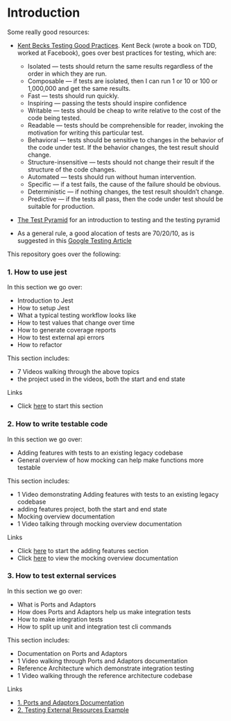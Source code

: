 # Introduction


Some really good resources:

- [Kent Becks Testing Good Practices](https://www.youtube.com/watch?v=5LOdKDqdWYU&list=PLlmVY7qtgT_lkbrk9iZNizp978mVzpBKl). Kent Beck (wrote a book on TDD, worked at Facebook), goes over best practices for testing, which are:
    - Isolated — tests should return the same results regardless of the order in which they are run.
    - Composable — if tests are isolated, then I can run 1 or 10 or 100 or 1,000,000 and get the same results.
    - Fast — tests should run quickly.
    - Inspiring — passing the tests should inspire confidence
    - Writable — tests should be cheap to write relative to the cost of the code being tested.
    - Readable — tests should be comprehensible for reader, invoking the motivation for writing this particular test.
    - Behavioral — tests should be sensitive to changes in the behavior of the code under test. If the behavior changes, the test result should change.
    - Structure-insensitive — tests should not change their result if the structure of the code changes.
    - Automated — tests should run without human intervention.
    - Specific — if a test fails, the cause of the failure should be obvious.
    - Deterministic — if nothing changes, the test result shouldn’t change.
    - Predictive — if the tests all pass, then the code under test should be suitable for production.

- [The Test Pyramid](https://martinfowler.com/articles/practical-test-pyramid.html) for an introduction to testing and the testing pyramid

- As a general rule, a good alocation of tests are 70/20/10, as is suggested in this [Google Testing Article](https://testing.googleblog.com/2015/04/just-say-no-to-more-end-to-end-tests.html)

This repository goes over the following:

### 1. How to use jest
In this section we go over:
- Introduction to Jest
- How to setup Jest
- What a typical testing workflow looks like
- How to test values that change over time
- How to generate coverage reports
- How to test external api errors
- How to refactor

This section includes:
- 7 Videos walking through the above topics
- the project used in the videos, both the start and end state

Links
- Click [here](./01-how-to-use-jest/intro-to-jest) to start this section


### 2. How to write testable code
In this section we go over:
- Adding features with tests to an existing legacy codebase
- General overview of how mocking can help make functions more testable

This section includes:
- 1 Video demonstrating Adding features with tests to an existing legacy codebase
- adding features project, both the start and end state
- Mocking overview documentation
- 1 Video talking through mocking overview documentation

Links
- Click [here](./02-how-to-write-testable-code/addingCodeToExistingProject/) to start the adding features section
- Click [here](./02-how-to-write-testable-code/mocking) to view the mocking overview documentation


### 3. How to test external services
In this section we go over:
- What is Ports and Adaptors
- How does Ports and Adaptors help us make integration tests
- How to make integration tests
- How to split up unit and integration test cli commands

This section includes:
- Documentation on Ports and Adaptors
- 1 Video walking through Ports and Adaptors documentation
- Reference Architecture which demonstrate integration testing
- 1 Video walking through the reference architecture codebase

Links
- [1. Ports and Adaptors Documentation](./03-how-to-test-external-services/01_howPortsAndAdaptorsCanHelpWithMocking)
- [2. Testing External Resources Example](./03-how-to-test-external-services/02_testingExternalResourcesExample)

